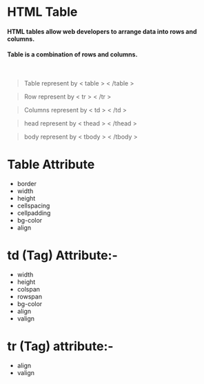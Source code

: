 # HTML Table

#### HTML tables allow web developers to arrange data into rows and columns.
#### Table is a combination of rows and columns.
<br/>

> Table represent by < table > < /table >

> Row represent by < tr > < /tr >

> Columns represent by < td > < /td >

> head represent by < thead > < /thead >

> body represent by < tbody > < /tbody >

# Table Attribute
* border
* width
* height
* cellspacing
* cellpadding
* bg-color
* align

# td (Tag) Attribute:-

* width
* height
* colspan
* rowspan
* bg-color
* align
* valign

# tr (Tag) attribute:-

* align
* valign
